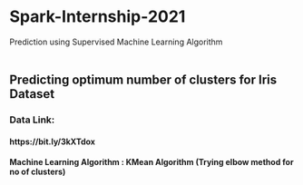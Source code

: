 # Spark-Internship-2021
Prediction using  Supervised Machine Learning Algorithm<br>
<br>
<h2> Predicting optimum number of clusters for Iris Dataset </h2>
<h3> Data Link: </h3> <h4> https://bit.ly/3kXTdox</h4>
<h4> Machine Learning Algorithm : KMean Algorithm (Trying elbow method for no of clusters)</h4>
